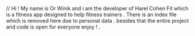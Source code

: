 // Hi ! 
 My name is Or Winik and i am the developer of Harel Cohen Fit which is a fitness app designed to help fitness trainers . 
 There is an index file which is removed here due to personal data . besides that the entire project and code is open for everyone enjoy ! .
